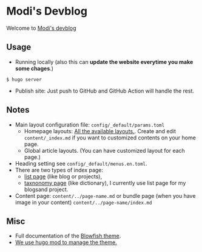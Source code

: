 # Modi's Devblog
Welcome to [Modi's devblog](https://8igmac.github.io/devblog/)

## Usage
- Running locally (also this can **update the website everytime
you make some chages**.)
```
$ hugo server
```
- Publish site: Just push to GitHub and GitHub Action will handle the rest.

## Notes
- Main layout configuration file: `config/_default/params.toml`
  - Homepage layouts: [All the available layouts.](https://blowfish.page/docs/homepage-layout/). Create and edit `content/_index.md` if you want to customized contents on your home page.
  - Global article layouts. (You can have customized layout for each page.)
- Heading setting see `config/_default/menus.en.toml`.
- There are two types of index page: 
  - [list page](https://blowfish.page/docs/content-examples/#list-pages) (like blog or projects), 
  - [taxnonomy page](https://blowfish.page/docs/content-examples/#taxonomy-pages) (like dictionary), I currently use list page for my blogsand project.
- Content page: `content/../page-name.md` or bundle page (when you have image in your content) `content/../page-name/index.md`

## Misc
- Full documentation of the [Blowfish theme](https://blowfish.page/docs/). 
- [We use hugo mod to manage the theme.](https://blowfish.page/docs/installation/#install-using-hugo)
